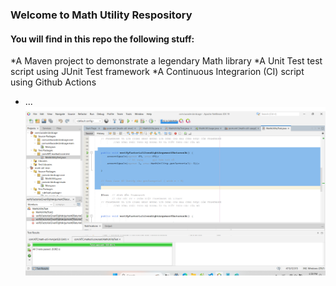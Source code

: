 ### Welcome to Math Utility Respository

#### You will find in this repo the following stuff:

*A Maven project to demonstrate a legendary Math library
*A Unit Test test script using JUnit Test framework
*A Continuous Integrarion (CI) script using Github Actions
* ...
![ảnh màn hình](https://github.com/cong0912/SWT/blob/main/screen/screen.png)